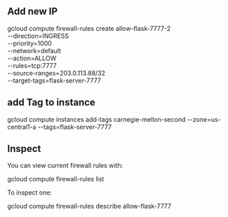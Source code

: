 
## Add new IP

gcloud compute firewall-rules create allow-flask-7777-2 \
  --direction=INGRESS \
  --priority=1000 \
  --network=default \
  --action=ALLOW \
  --rules=tcp:7777 \
  --source-ranges=203.0.113.88/32 \
  --target-tags=flask-server-7777

## add Tag to instance

gcloud compute instances add-tags carnegie-mellon-second   --zone=us-central1-a   --tags=flask-server-7777

## Inspect

You can view current firewall rules with:

gcloud compute firewall-rules list


To inspect one:

gcloud compute firewall-rules describe allow-flask-7777